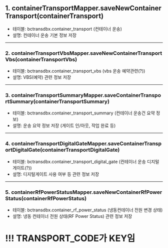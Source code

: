 
## 1. containerTransportMapper.saveNewContainerTransport(containerTransport)
- 테이블: bctransdbx.container_transport (컨테이너 운송)
- 설명: 컨테이너 운송 기본 정보 저장

---
### 2. containerTransportVbsMapper.saveNewContainerTransportVbs(containerTransportVbs)
- 테이블: bctransdbx.container_transport_vbs (vbs 운송 예약관련(?))
- 설명: VBS(예약) 관련 정보 저장

---
### 3. containerTransportSummaryMapper.saveContainerTransportSummary(containerTransportSummary)
- 테이블: bctransdbx.container_transport_summary (컨테이너 운송건 요약 정보)
- 설명: 운송 요약 정보 저장 (게이트 인/아웃, 작업 완료 등)

---
### 4. containerTransportDigitalGateMapper.saveContainerTransportDigitalGate(containerTransportDigitalGate)
- 테이블: bctransdbx.container_transport_digital_gate (컨테이너 운송 디지털 게이트(?))
- 설명: 디지털게이트 사용 여부 등 관련 정보 저장

---
### 5. containerRfPowerStatusMapper.saveNewContainerRfPowerStatus(containerRfPowerStatus)
- 테이블: bctransdbx.container_rf_power_status (냉동컨테이너 전원 변경 상태)
- 설명: 냉동 컨테이너 전원 상태(RF Power Status) 관련 정보 저장



# !!! TRANSPORT_CODE가 KEY임